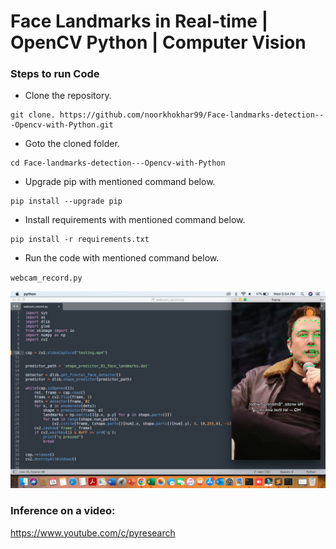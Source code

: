 # Face Landmarks in Real-time | OpenCV Python | Computer Vision


### Steps to run Code
- Clone the repository.
```
git clone. https://github.com/noorkhokhar99/Face-landmarks-detection---Opencv-with-Python.git
```
- Goto the cloned folder.
```
cd Face-landmarks-detection---Opencv-with-Python

```
- Upgrade pip with mentioned command below.
```
pip install --upgrade pip
```
- Install requirements with mentioned command below.
```
pip install -r requirements.txt
```
- Run the code with mentioned command below.

`webcam_record.py`

 


<p align="center">
<img src="https://github.com/noorkhokhar99/Face-landmarks-detection---Opencv-with-Python/blob/main/Screen%20Shot%201444-04-14%20at%205.54.56%20PM.png">
</p>






### Inference on a video:
https://www.youtube.com/c/pyresearch
